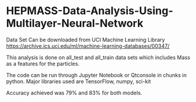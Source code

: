 # HEPMASS-Data-Analysis-Using-Multilayer-Neural-Network

Data Set Can be downloaded from UCI Machine Learning Library
https://archive.ics.uci.edu/ml/machine-learning-databases/00347/

This analysis is done on all_test and all_train data sets which includes Mass as a features for the particles.

The code can be run through Jupyter Notebook or Qtconsole in chunks in python.
Major libraries used are TensorFlow, numpy, sci-kit

Accuracy achieved was 79% and 83% for both models.
